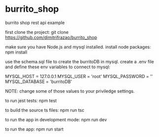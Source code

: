 # burrito_shop

burrito shop rest api example

first clone the project:
git clone https://github.com/dimitrifrazao/burrito_shop

make sure you have Node.js and mysql installed.
install node packages:
npm install

use the schema.sql file to create the burritoDB in mysql.
create a .env file and define these env variables to connect to mysql:

MYSQL_HOST = 127.0.0.1
MYSQL_USER = 'root'
MYSQL_PASSWORD = ''
MYSQL_DATABASE = 'burritoDB'

NOTE: change some of those values to your priviledge settings.

to run jest tests:
npm test

to build the source ts files:
npm run tsc

to run the app in development mode:
npm run dev

to run the app:
npm run start
